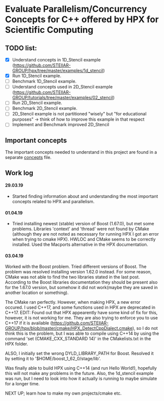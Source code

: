 # Evaluate Parallelism/Concurrency Concepts for C++ offered by HPX for Scientific Computing

## TODO list:

- [x] Understand concepts in 1D_Stencil example (https://github.com/STEllAR-GROUP/hpx/tree/master/examples/1d_stencil)
- [x] Run 1D_Stencil example.
- [ ] Benchmark 1D_Stencil example.
- [ ] Understand concepts used in 2D_Stencil example (https://github.com/STEllAR-GROUP/tutorials/tree/master/examples/02_stencil)
- [ ] Run 2D_Stencil example.
- [ ] Benchmark 2D_Stencil example.
- [ ] 2D_Stencil example is not partitioned "wisely" but "for educational purposes" -> think of how to improve this example in that respect
- [ ] Implement and Benchmark improved 2D_Stencil

## Important concepts

The important concepts needed to understand in this project are found in a separate [concepts](docs/concepts.md) file.



## Work log

#### 29.03.19

- Started finding information about and understanding the most important concepts related to HPX and parallelism.

#### 01.04.19
- Tried installing newest (stable) version of Boost (1.67.0), but met some problems. Libraries 'context' and 'thread' were not found by CMake (although they are not noted as necessary for running HPX I got an error when trying to cmake HPX). HWLOC and CMake seems to be correctly installed. Used the Macports alternative in the HPX documentation.

#### 03.04.19
Worked with the Boost problem. Tried different versions of Boost. The problem was resolved installing version 1.62.0 instead. For some reason, CMake was not able to find the two libraries stated in the last post. According to the Boost libraries documentation they should be present also for the 1.67.0 version, but somehow it did not work(maybe they are saved in another location or something).

The CMake ran perfectly. However, when making HPX, a new error occured. I used C++17, and some functions used in HPX are deprecated in C++17. EDIT: Found out that HPX appearently have some kind of fix for this, however, it is not working for me. They are also trying to enforce you to use C++17 if it is available (https://github.com/STEllAR-GROUP/hpx/blob/master/cmake/HPX_DetectCppDialect.cmake), so I do not think this is the problem, but I was able to compile using C++14 by using the command 'set (CMAKE_CXX_STANDARD 14)' in the CMakelists.txt in the HPX folder.

ALSO, I initially set the wrong DYLD_LIBRARY_PATH for Boost. Resolved it by setting it to '$HOME/boost_1_62_0/stage/lib'.

Was finally able to build HPX using C++14 (and run Hello World!), hopefully this will not make any problems in the future.
Also, the 1d_stencil example was run, but I need to look into how it actually is running to maybe simulate for a longer time.

NEXT UP; learn how to make my own projects/cmake etc. 
